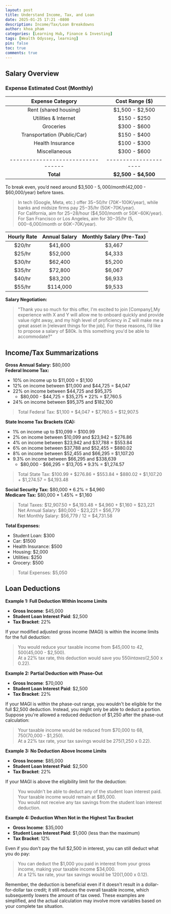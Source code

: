 ```yaml
---
layout: post
title: Understand Income, Tax, and Loan
date: 2025-01-25 17:21 -0800
description: Income/Tax/Loan Breakdowns
author: khoa_pham
categories: [Learning Hub, Finance & Investing]
tags: [Wealth Odyssey, learning]
pin: false
toc: true
comments: true
---
```


## Salary Overview
### Expense	Estimated Cost (Monthly)

| **Expense Category**            | **Cost Range ($)**  |
|:-------------------------------:|:-------------------:|
| Rent (shared housing)           | $1,500 - $2,500     |
| Utilities & Internet            | $150 - $250         |
| Groceries                       | $300 - $600         |
| Transportation (Public/Car)     | $150 - $400         |
| Health Insurance                | $100 - $300         |
| Miscellaneous                   | $300 - $600         |
|---------------------------------|---------------------|
| **Total**                       | **$2,500 - $4,500** |

To break even, you’d need around $3,500 - $5,000/month ($42,000 - $60,000/year) before taxes.
> In tech (Google, Meta, etc.) offer $35-$50/hr ($70K-$100K/year), while banks and midsize firms pay $25-$35/hr ($50K-$70K/year).   
> For California, aim for $25-$28/hour ($4,500/month or $50K-$60K/year).   
> For San Francisco or Los Angeles, aim for $30-$35/hr ($5,000-$6,000/month or $60K-$70K/year).   

| Hourly Rate | Annual Salary | Monthly Salary (Pre-Tax) |
|:-----------:|:-------------:|:------------------------:|
| $20/hr      | $41,600       | $3,467                   |
| $25/hr      | $52,000       | $4,333                   |
| $30/hr      | $62,400       | $5,200                   |
| $35/hr      | $72,800       | $6,067                   |
| $40/hr      | $83,200       | $6,933                   |
| $55/hr      | $114,000      | $9,533                   |

**Salary Negotiation:**
> "Thank you so much for this offer, I'm excited to join [Company],My experience with X and Y will allow me to onboard quickly and provide value right away, and my high level of proficiency in Z will make me a great asset in [relevant things for the job]. For these reasons, I’d like to propose a salary of $80k. Is this something you'd be able to accommodate?"


## Income/Tax Summarizations
**Gross Annual Salary:** $80,000  
**Federal Income Tax:**  
* 10% on income up to $11,000 = $1,100
* 12% on income between $11,000 and $44,725 = $4,047
* 22% on income between $44,725 and $95,375
    * $80,000 - $44,725 = $35,275 * 22% = $7,760.5
* 24% on income between $95,375 and $182,100

> Total Federal Tax: $1,100 + $4,047 + $7,760.5 = $12,907.5

**State Income Tax Brackets (CA):**   
* 1% on income up to $10,099 = $100.99
* 2% on income between $10,099 and $23,942 = $276.86
* 4% on income between $23,942 and $37,788 = $553.84
* 6% on income between $37,788 and $52,455 = $880.02
* 8% on income between $52,455 and $66,295 = $1,107.20
* 9.3% on income between $66,295 and $338,639
    * $80,000 - $66,295 = $13,705 * 9.3% = $1,274.57

> Total State Tax: $100.99 + $276.86 + $553.84 + $880.02 + $1,107.20 + $1,274.57 = $4,193.48

**Social Security Tax:** $80,000 * 6.2% = $4,960  
**Medicare Tax:** $80,000 * 1.45% = $1,160

> Total Taxes: $12,907.50 + $4,193.48 + $4,960 + $1,160 = $23,221    
> Net Annual Salary: $80,000 - $23,221 = $56,779    
> Net Monthly Salary: $56,779 / 12 = $4,731.58   

**Total Expenses:**   
* Student Loan: $300
* Car: $1500
* Health Insurance: $500
* Housing: $2,000
* Utilities: $250
* Grocery: $500

> Total Expenses: $5,050


## Loan Deductions
**Example 1: Full Deduction Within Income Limits**
- **Gross Income**: $45,000
- **Student Loan Interest Paid**: $2,500
- **Tax Bracket**: 22%

If your modified adjusted gross income (MAGI) is within the income limits for the full deduction:
> You would reduce your taxable income from $45,000 to $42,500 ($45,000 - $2,500).  
> At a 22% tax rate, this deduction would save you $550 in taxes ($2,500 x 0.22).   

**Example 2: Partial Deduction with Phase-Out**
- **Gross Income**: $70,000
- **Student Loan Interest Paid**: $2,500
- **Tax Bracket**: 22%

If your MAGI is within the phase-out range, you wouldn't be eligible for the full $2,500 deduction. Instead, you might only be able to deduct a portion. Suppose you're allowed a reduced deduction of $1,250 after the phase-out calculation:
> Your taxable income would be reduced from $70,000 to $68,750 ($70,000 - $1,250).   
> At a 22% tax rate, your tax savings would be $275 ($1,250 x 0.22).   

**Example 3: No Deduction Above Income Limits**
- **Gross Income**: $85,000
- **Student Loan Interest Paid**: $2,500
- **Tax Bracket**: 22%

If your MAGI is above the eligibility limit for the deduction:
> You wouldn't be able to deduct any of the student loan interest paid.    
> Your taxable income would remain at $85,000.   
> You would not receive any tax savings from the student loan interest deduction.   

**Example 4: Deduction When Not in the Highest Tax Bracket**
- **Gross Income**: $35,000
- **Student Loan Interest Paid**: $1,000 (less than the maximum)
- **Tax Bracket**: 12%

Even if you don't pay the full $2,500 in interest, you can still deduct what you do pay:
> You can deduct the $1,000 you paid in interest from your gross income, making your taxable income $34,000.    
> At a 12% tax rate, your tax savings would be $120 ($1,000 x 0.12).   

Remember, the deduction is beneficial even if it doesn't result in a dollar-for-dollar tax credit; it still reduces the overall taxable income, which subsequently lowers the amount of tax owed. These examples are simplified, and the actual calculation may involve more variables based on your complete tax situation.